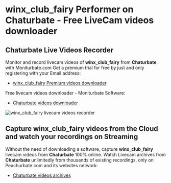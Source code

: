 # winx_club_fairy Performer on Chaturbate - Free LiveCam videos downloader

## Chaturbate Live Videos Recorder

Monitor and record livecam videos of **winx_club_fairy** from **Chaturbate** with Moniturbate.com
Get a premium trial for free by just and only registering with your Email address:
* [winx_club_fairy Premium videos downloader](https://moniturbate.com/request-demo-licence-key.html)

Free livecam videos downloader - Moniturbate Software:
* [Chaturbate videos downloader](https://moniturbate.com/moniturbate-download-software.html)

![winx_club_fairy livecam videos recorder](https://peachurnet.com/templates/moniturbate-software.png)


## Capture winx_club_fairy videos from the Cloud and watch your recordings on Streaming

Without the need of downloading a software, capture **winx_club_fairy** livecam videos from **Chaturbate** 100% online.
Watch Livecam archives from **Chaturbate** unlimitedly from thousands of existing recordings, only on Peachurbate.com and its websites network:
* [Chaturbate videos archives](https://peachurnet.com/)